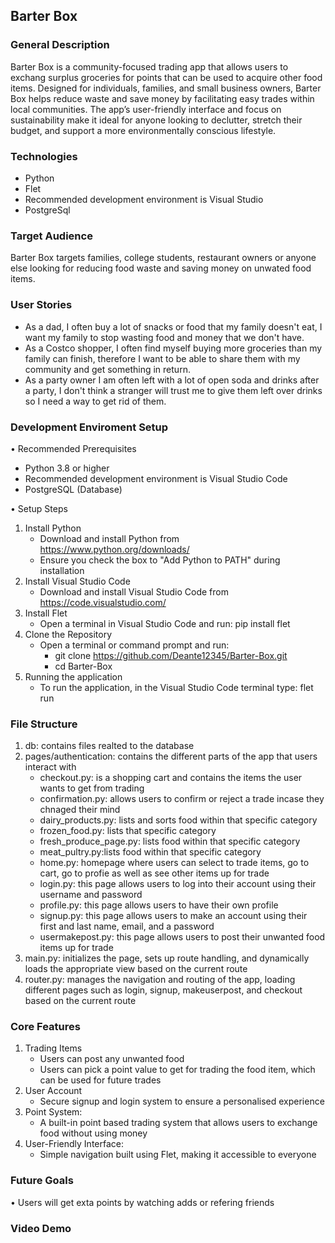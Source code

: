 ## Barter Box 

### General Description
Barter Box is a community-focused trading app that allows users to exchang surplus groceries for points that can be used to acquire other food items. Designed for individuals, families, and small business owners, Barter Box helps reduce waste and save money by facilitating easy trades within local communities. The app’s user-friendly interface and focus on sustainability make it ideal for anyone looking to declutter, stretch their budget, and support a more environmentally conscious lifestyle.

### Technologies
- Python
- Flet
- Recommended development environment is Visual Studio
- PostgreSql

### Target Audience
Barter Box targets families, college students, restaurant owners or anyone else looking for reducing food waste and saving money on unwated food items.

### User Stories
-  As a dad, I often buy a lot of snacks or food that my family doesn't eat, I want my family to stop wasting food and money that we don't have. 
-  As a Costco shopper, I often find myself buying more groceries than my family can finish, therefore I want to be able to share them with my community and get something in return. 
-  As a party owner I am often left with a lot of open soda and drinks after a party, I don't think a stranger will trust me to give them left over drinks so I need a way to get rid of them. 

### Development Enviroment Setup
• Recommended Prerequisites
- Python 3.8 or higher
- Recommended development environment is Visual Studio Code
- PostgreSQL (Database)

• Setup Steps
1. Install Python
   - Download and install Python from https://www.python.org/downloads/
   - Ensure you check the box to "Add Python to PATH" during installation
2. Install Visual Studio Code
   - Download and install Visual Studio Code from https://code.visualstudio.com/
3. Install Flet
   - Open a terminal in Visual Studio Code and run: pip install flet
4. Clone the Repository
   - Open a terminal or command prompt and run: 
     - git clone https://github.com/Deante12345/Barter-Box.git
     - cd Barter-Box
5. Running the application
   - To run the application, in the Visual Studio Code terminal type: flet run

### File Structure
1. db: contains files realted to the database
2. pages/authentication: contains the different parts of the app that users interact with
    - checkout.py: is a shopping cart and contains the items the user wants to get from trading
    - confirmation.py: allows users to confirm or reject a trade incase they chnaged their mind
    - dairy_products.py: lists and sorts food within that specific category
    - frozen_food.py: lists that specific category
    - fresh_produce_page.py: lists food within that specific category
    - meat_pultry.py:lists food within that specific category
    - home.py: homepage where users can select to trade items, go to cart, go to profie as well as see other items up for trade
    - login.py: this page allows users to log into their account using their username and password
    - profile.py: this page allows users to have their own profile
    - signup.py: this page allows users to make an account using their first and last name, email, and a password 
    - usermakepost.py: this page allows users to post their unwanted food items up for trade
3. main.py: initializes the page, sets up route handling, and dynamically loads the appropriate view based on the current route
4. router.py: manages the navigation and routing of the app, loading different pages such as login, signup, makeuserpost, and checkout based on the current route

### Core Features
1. Trading Items
    - Users can post any unwanted food
    - Users can pick a point value to get for trading the food item, which can be used for future trades
2.  User Account
    - Secure signup and login system to ensure a personalised experience
3. Point System:
    - A built-in point based trading system that allows users to exchange food without using money
4. User-Friendly Interface:
    - Simple navigation built using Flet, making it accessible to everyone

### Future Goals
• Users will get exta points by watching adds or refering friends

### Video Demo

